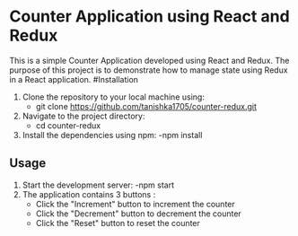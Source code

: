 # Counter Application using React and Redux
This is a simple Counter Application developed using React and Redux. The purpose of this project is to demonstrate how to manage state using Redux in a React application.
#Installation
1. Clone the repository to your local machine using:
   - git clone https://github.com/tanishka1705/counter-redux.git
2. Navigate to the project directory:
   - cd counter-redux
3. Install the dependencies using npm:
   -npm install
## Usage
1. Start the development server:
   -npm start
3. The application contains 3 buttons :
   - Click the "Increment" button to increment the counter
   - Click the "Decrement" button to decrement the counter
   - Click the "Reset" button to reset the counter


